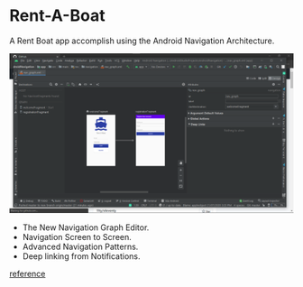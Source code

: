 # Rent-A-Boat
A Rent Boat app accomplish using the Android Navigation Architecture. 

![screenshot](https://github.com/appleobject/Rent-A-Boat/blob/master/Screenshot%20(564).png)

 - The New Navigation Graph Editor.
 - Navigation Screen to Screen.
 - Advanced Navigation Patterns.
 - Deep linking from Notifications.
 
 
 [reference](https://developer.android.com/reference/androidx/navigation/fragment/NavHostFragment)
